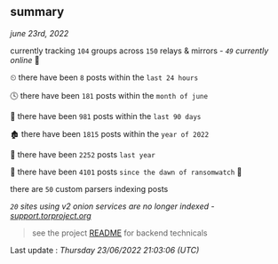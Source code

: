 
## summary
_june 23rd, 2022_

currently tracking `104` groups across `150` relays & mirrors - _`49` currently online_ 📡

⏲ there have been `8` posts within the `last 24 hours`

🕓 there have been `181` posts within the `month of june`

📅 there have been `981` posts within the `last 90 days`

🏚 there have been `1815` posts within the `year of 2022`

🚀 there have been `2252` posts `last year`

🦕 there have been `4101` posts `since the dawn of ransomwatch` 🐣

there are `50` custom parsers indexing posts

_`20` sites using v2 onion services are no longer indexed - [support.torproject.org](https://support.torproject.org/onionservices/v2-deprecation/)_

> see the project [README](https://github.com/jmousqueton/ransomwatch#readme) for backend technicals



Last update : _Thursday 23/06/2022 21:03:06 (UTC)_

